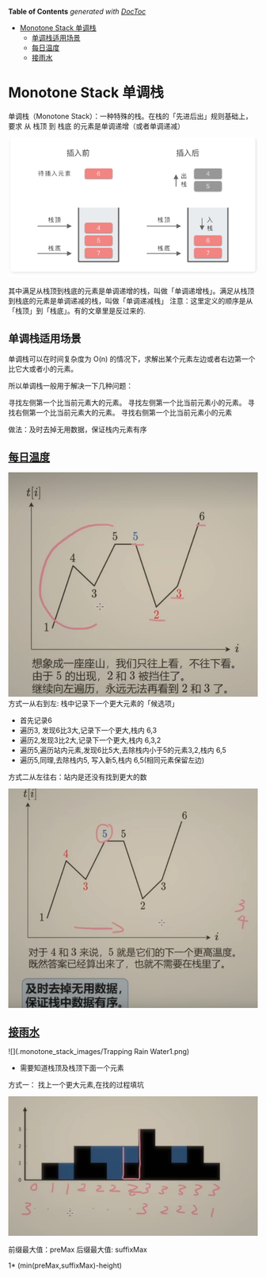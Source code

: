 <!-- START doctoc generated TOC please keep comment here to allow auto update -->
<!-- DON'T EDIT THIS SECTION, INSTEAD RE-RUN doctoc TO UPDATE -->
**Table of Contents**  *generated with [DocToc](https://github.com/thlorenz/doctoc)*

- [Monotone Stack 单调栈](#monotone-stack-%E5%8D%95%E8%B0%83%E6%A0%88)
  - [单调栈适用场景](#%E5%8D%95%E8%B0%83%E6%A0%88%E9%80%82%E7%94%A8%E5%9C%BA%E6%99%AF)
  - [每日温度](#%E6%AF%8F%E6%97%A5%E6%B8%A9%E5%BA%A6)
  - [接雨水](#%E6%8E%A5%E9%9B%A8%E6%B0%B4)

<!-- END doctoc generated TOC please keep comment here to allow auto update -->

# Monotone Stack 单调栈


单调栈（Monotone Stack）：一种特殊的栈。在栈的「先进后出」规则基础上，要求 从 栈顶 到 栈底 的元素是单调递增（或者单调递减）


![](.monotone_stack_images/Monotone_Stack.png)

其中满足从栈顶到栈底的元素是单调递增的栈，叫做「单调递增栈」。满足从栈顶到栈底的元素是单调递减的栈，叫做「单调递减栈」
注意：这里定义的顺序是从「栈顶」到「栈底」。有的文章里是反过来的.



## 单调栈适用场景
单调栈可以在时间复杂度为 O(n) 的情况下，求解出某个元素左边或者右边第一个比它大或者小的元素。

所以单调栈一般用于解决一下几种问题：

寻找左侧第一个比当前元素大的元素。
寻找左侧第一个比当前元素小的元素。
寻找右侧第一个比当前元素大的元素。
寻找右侧第一个比当前元素小的元素
  

做法：及时去掉无用数据，保证栈内元素有序


## [每日温度](739_daily_temperatures_test.go)

![](.monotone_stack_images/daily_temperature.png)
方式一从右到左: 栈中记录下一个更大元素的「候选项」
- 首先记录6
- 遍历3, 发现6比3大,记录下一个更大,栈内 6,3
- 遍历2,发现3比2大,记录下一个更大,栈内 6,3,2
- 遍历5,遍历站内元素,发现6比5大,去除栈内小于5的元素3,2,栈内 6,5
- 遍历5,同理,去除栈内5, 写入新5,栈内 6,5(相同元素保留左边)

方式二从左往右：站内是还没有找到更大的数

![](.monotone_stack_images/daily_temperatures1.png)


## [接雨水](42_trapping_rain_water_test.go)

![](.monotone_stack_images/Trapping Rain Water1.png)
- 需要知道栈顶及栈顶下面一个元素

方式一： 找上一个更大元素,在找的过程填坑

![](.monotone_stack_images/trap_water2.png)

前缀最大值：preMax
后缀最大值: suffixMax

1* (min(preMax,suffixMax)-height)